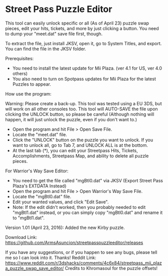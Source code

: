# Street Pass Puzzle Editor

This tool can easily unlock specific or all (As of April 23) puzzle swap pieces, edit your hits, tickets, and more by just clicking a button. You need to dump your "meet.dat" save file first, though.

To extract the file, just install JKSV, open it, go to System Titles, and export. You can find the file in the JKSV folder.

Prerequisites:

- You need to install the latest update for Mii Plaza. (ver 4.1 for US, ver 4.0 others)
- You also need to turn on Spotpass updates for Mii Plaza for the latest Puzzles to appear.

How use the program:

Warning: Please create a back-up. This tool was tested using a EU 3DS, but will work on all other consoles too. This tool will AUTO-SAVE the file upon clicking the UNLOCK button, so please be careful (Although nothing will happen, it will just unlock the puzzle, even if you don't want to.)
- Open the program and hit File > Open Save File.
- Locate the "meet.dat" file.
- Click the "UNLOCK" button on the puzzle you want to unlock. If you want to unlock all, go to Tab 7, and UNLOCK ALL is at the bottom.
- At the last tab (*), you can edit your Streetpass Hits, Tickets, Accomplishments, Streetpass Map, and ability to delete all puzzle pieces.

For Warrior's Way Save Editor:

- You need to get the file called "mgBtl0.dat" via JKSV (Export Street Pass Plaza's EXTDATA Instead)
- Open the program and hit File > Open Warrior's Way Save File.
- Locate the "mgBtl0.dat" file.
- Edit your wanted values, and click "Edit Save".
- Note: If the edit didn't worked, then you probably needed to edit "mgBtl1.dat" instead, or you can simply copy "mgBtl0.dat" and rename it to "mgBtl1.dat".

Version 1.01 (April 23, 2016):
Added the new Kirby puzzle.

Download Link: https://github.com/ArmsAsuncion/streetpasspuzzleeditor/releases

If you have any suggestions, or if you happen to see any bugs, please tell me so I can look into it. Thanks!
Reddit Link: https://www.reddit.com/r/3dshacks/comments/4c6x84/streetpass_mii_plaza_puzzle_swap_save_editor/
Credits to Khromasoul for the puzzle offsets!
